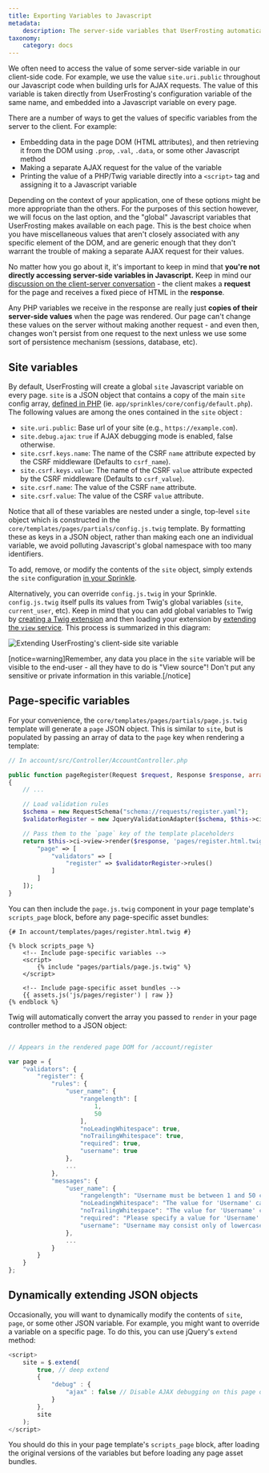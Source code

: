 ```yaml
---
title: Exporting Variables to Javascript
metadata:
    description: The server-side variables that UserFrosting automatically exports to your pages as Javascript variables, and suggestions for exporting additional variables in your application.
taxonomy:
    category: docs
---
```


We often need to access the value of some server-side variable in our client-side code. For example, we use the value `site.uri.public` throughout our Javascript code when building urls for AJAX requests. The value of this variable is taken directly from UserFrosting's configuration variable of the same name, and embedded into a Javascript variable on every page.

There are a number of ways to get the values of specific variables from the server to the client. For example:

- Embedding data in the page DOM (HTML attributes), and then retrieving it from the DOM using `.prop`, `.val`, `.data`, or some other Javascript method
- Making a separate AJAX request for the value of the variable
- Printing the value of a PHP/Twig variable directly into a `<script>` tag and assigning it to a Javascript variable

Depending on the context of your application, one of these options might be more appropriate than the others. For the purposes of this section however, we will focus on the last option, and the "global" Javascript variables that UserFrosting makes available on each page. This is the best choice when you have miscellaneous values that aren't closely associated with any specific element of the DOM, and are generic enough that they don't warrant the trouble of making a separate AJAX request for their values.

No matter how you go about it, it's important to keep in mind that **you're not directly accessing server-side variables in Javascript.** Keep in mind our [discussion on the client-server conversation](/background/the-client-server-conversation) - the client makes a **request** for the page and receives a fixed piece of HTML in the **response**.

Any PHP variables we receive in the response are really just **copies of their server-side values** when the page was rendered. Our page can't change these values on the server without making another request - and even then, changes won't persist from one request to the next unless we use some sort of persistence mechanism (sessions, database, etc).

## Site variables

By default, UserFrosting will create a global `site` Javascript variable on every page. `site` is a JSON object that contains a copy of the main `site` config array, [defined in PHP](/configuration/config-files) (ie. `app/sprinkles/core/config/default.php`). The following values are among the ones contained in the `site` object :

- `site.uri.public`: Base url of your site (e.g., `https://example.com`).
- `site.debug.ajax`: `true` if AJAX debugging mode is enabled, false otherwise.
- `site.csrf.keys.name`: The name of the CSRF `name` attribute expected by the CSRF middleware (Defaults to `csrf_name`).
- `site.csrf.keys.value`: The name of the CSRF `value` attribute expected by the CSRF middleware (Defaults to `csrf_value`).
- `site.csrf.name`: The value of the CSRF `name` attribute.
- `site.csrf.value`: The value of the CSRF `value` attribute.

Notice that all of these variables are nested under a single, top-level `site` object which is constructed in the `core/templates/pages/partials/config.js.twig` template. By formatting these as keys in a JSON object, rather than making each one an individual variable, we avoid polluting Javascript's global namespace with too many identifiers.

To add, remove, or modify the contents of the `site` object, simply extends the `site` configuration [in your Sprinkle](/configuration/config-files#file-structure).

Alternatively, you can override `config.js.twig` in your Sprinkle. `config.js.twig` itself pulls its values from Twig's global variables (`site`, `current_user`, etc). Keep in mind that you can add global variables to Twig by [creating a Twig extension](https://twig.sensiolabs.org/doc/2.x/advanced.html#creating-an-extension) and then loading your extension by [extending the `view` service](/services/extending-services#extending-existing-services). This process is summarized in this diagram:

![Extending UserFrosting's client-side site variable](/images/extending-site-variable.png)

[notice=warning]Remember, any data you place in the `site` variable will be visible to the end-user - all they have to do is "View source"! Don't put any sensitive or private information in this variable.[/notice]

## Page-specific variables

For your convenience, the `core/templates/pages/partials/page.js.twig` template will generate a `page` JSON object. This is similar to `site`, but is populated by passing an array of data to the `page` key when rendering a template:

```php
// In account/src/Controller/AccountController.php

public function pageRegister(Request $request, Response $response, array $args)
{
    // ...

    // Load validation rules
    $schema = new RequestSchema("schema://requests/register.yaml");
    $validatorRegister = new JqueryValidationAdapter($schema, $this->ci->translator);

    // Pass them to the `page` key of the template placeholders
    return $this->ci->view->render($response, 'pages/register.html.twig', [
        "page" => [
            "validators" => [
                "register" => $validatorRegister->rules()
            ]
        ]
    ]);
}
```

You can then include the `page.js.twig` component in your page template's `scripts_page` block, before any page-specific asset bundles:

```twig
{# In account/templates/pages/register.html.twig #}

{% block scripts_page %}
    <!-- Include page-specific variables -->
    <script>
        {% include "pages/partials/page.js.twig" %}
    </script>

    <!-- Include page-specific asset bundles -->
    {{ assets.js('js/pages/register') | raw }}
{% endblock %}
```

Twig will automatically convert the array you passed to `render` in your page controller method to a JSON object:

```js

// Appears in the rendered page DOM for /account/register

var page = {
    "validators": {
        "register": {
            "rules": {
                "user_name": {
                    "rangelength": [
                        1,
                        50
                    ],
                    "noLeadingWhitespace": true,
                    "noTrailingWhitespace": true,
                    "required": true,
                    "username": true
                },
                ...
            },
            "messages": {
                "user_name": {
                    "rangelength": "Username must be between 1 and 50 characters in length.",
                    "noLeadingWhitespace": "The value for 'Username' cannot begin with spaces, tabs, or other whitespace.",
                    "noTrailingWhitespace": "The value for 'Username' cannot end with spaces, tabs, or other whitespace.",
                    "required": "Please specify a value for 'Username'.",
                    "username": "Username may consist only of lowercase letters, numbers, '.', '-', and '_'."
                },
                ...
            }
        }
    }
};
```

## Dynamically extending JSON objects

Occasionally, you will want to dynamically modify the contents of `site`, `page`, or some other JSON variable. For example, you might want to override a variable on a specific page. To do this, you can use jQuery's `extend` method:

```js
<script>
    site = $.extend(
        true, // deep extend
        {
            "debug" : {
                "ajax" : false // Disable AJAX debugging on this page only
            }
        },
        site
    );
</script>
```

You should do this in your page template's `scripts_page` block, after loading the original versions of the variables but before loading any page asset bundles.
